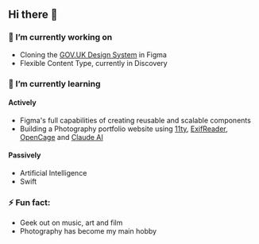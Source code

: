 ## Hi there 👋

<!--
**nnagewad/nnagewad** is a ✨ _special_ ✨ repository because its `README.md` (this file) appears on your GitHub profile.

Here are some ideas to get you started:

- 🔭 I’m currently working on ...
- 🌱 I’m currently learning ...
- 👯 I’m looking to collaborate on ...
- 🤔 I’m looking for help with ...
- 💬 Ask me about ...
- 📫 How to reach me: ...
- 😄 Pronouns: ...
- ⚡ Fun fact: ...
-->

### 🔭 I’m currently working on
- Cloning the [GOV.UK Design System](https://design-system.service.gov.uk/) in Figma
- Flexible Content Type, currently in Discovery

### 🌱 I’m currently learning
#### Actively
- Figma's full capabilities of creating reusable and scalable components
- Building a Photography portfolio website using [11ty](https://www.11ty.dev), [ExifReader](https://www.npmjs.com/package/exifreader), [OpenCage](https://opencagedata.com) and [Claude AI](https://www.anthropic.com/api)
#### Passively
- Artificial Intelligence
- Swift

<!--
### 👯 I’m looking to collaborate on
- AI project

### 🤔 I’m looking for help with
- Developing an iOS app that involves Geofencing

### 💬 Ask me about
- How to make sense of Figma and porting over your Design System
- How to integrate your Medium posts onto your website
- The meaning of life
-->

### ⚡ Fun fact:
- Geek out on music, art and film
- Photography has become my main hobby
